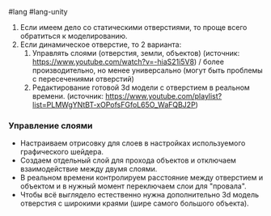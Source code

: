 #lang #lang-unity 

1. Если имеем дело со статическими отверстиями, то проще всего обратиться к моделированию.
2. Если динамическое отверстие, то 2 варианта:
	1. Управлять слоями (отверстия, земли, объектов) (источник: https://www.youtube.com/watch?v=-hiaS21i5V8) / более производительно, но менее универсально (могут быть проблемы с пересечениями отверстий)
	2. Редактирование готовой 3d модели с отверстием в реальном времени. (источник: https://www.youtube.com/playlist?list=PLMWgYNtBT-xOPofsFGfoL65O_WaFQBJ2P)

### Управление слоями
- Настраиваем отрисовку для слоев в настройках используемого графического шейдера.
- Создаем отдельный слой для прохода объектов и отключаем взаимодействие между двумя слоями.
- В реальном времени контролируем расстояние между отверстием и объектом и в нужный момент переключаем слои для "провала".
- Чтобы всё выглядело естественно нужна дополнительно 3d модель отверстия с широкими краями (шире самого большого объекта).